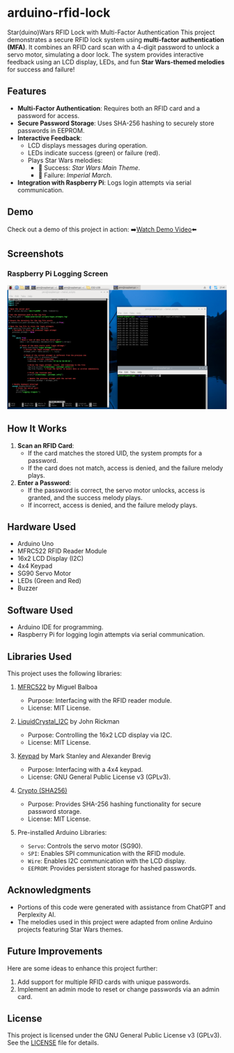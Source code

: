 # arduino-rfid-lock
Star(duino)Wars RFID Lock with Multi-Factor Authentication
This project demonstrates a secure RFID lock system using **multi-factor authentication (MFA)**. It combines an RFID card scan with a 4-digit password to unlock a servo motor, simulating a door lock. The system provides interactive feedback using an LCD display, LEDs, and fun **Star Wars-themed melodies** for success and failure!

## Features
- **Multi-Factor Authentication**: Requires both an RFID card and a password for access.
- **Secure Password Storage**: Uses SHA-256 hashing to securely store passwords in EEPROM.
- **Interactive Feedback**:
  - LCD displays messages during operation.
  - LEDs indicate success (green) or failure (red).
  - Plays Star Wars melodies:
    - 🎵 Success: *Star Wars Main Theme*.
    - 🎵 Failure: *Imperial March*.
- **Integration with Raspberry Pi**: Logs login attempts via serial communication.

## Demo
Check out a demo of this project in action:
➡️[Watch Demo Video](https://drive.google.com/file/d/1FSMnjKZ0sPT7Wx7d6UZlmJyGW3ECMO5l/view?usp=sharing)⬅️  

## Screenshots
### Raspberry Pi Logging Screen
![Raspberry Pi Screen](media/logins.png)

## How It Works
1. **Scan an RFID Card**:
   - If the card matches the stored UID, the system prompts for a password.
   - If the card does not match, access is denied, and the failure melody plays.
2. **Enter a Password**:
   - If the password is correct, the servo motor unlocks, access is granted, and the success melody plays.
   - If incorrect, access is denied, and the failure melody plays.

## Hardware Used
- Arduino Uno
- MFRC522 RFID Reader Module
- 16x2 LCD Display (I2C)
- 4x4 Keypad
- SG90 Servo Motor
- LEDs (Green and Red)
- Buzzer

## Software Used
- Arduino IDE for programming.
- Raspberry Pi for logging login attempts via serial communication.

## Libraries Used
This project uses the following libraries:
1. [MFRC522](https://github.com/miguelbalboa/rfid) by Miguel Balboa  
   - Purpose: Interfacing with the RFID reader module.  
   - License: MIT License.

2. [LiquidCrystal_I2C](https://github.com/johnrickman/LiquidCrystal_I2C) by John Rickman  
   - Purpose: Controlling the 16x2 LCD display via I2C.  
   - License: MIT License.

3. [Keypad](https://playground.arduino.cc/Code/Keypad/) by Mark Stanley and Alexander Brevig  
   - Purpose: Interfacing with a 4x4 keypad.  
   - License: GNU General Public License v3 (GPLv3).

4. [Crypto (SHA256)](https://rweather.github.io/arduinolibs/crypto.html)  
   - Purpose: Provides SHA-256 hashing functionality for secure password storage.  
   - License: MIT License.

5. Pre-installed Arduino Libraries:
   - `Servo`: Controls the servo motor (SG90).  
   - `SPI`: Enables SPI communication with the RFID module.  
   - `Wire`: Enables I2C communication with the LCD display.  
   - `EEPROM`: Provides persistent storage for hashed passwords.

## Acknowledgments
- Portions of this code were generated with assistance from ChatGPT and Perplexity AI.
- The melodies used in this project were adapted from online Arduino projects featuring Star Wars themes.

## Future Improvements
Here are some ideas to enhance this project further:
1. Add support for multiple RFID cards with unique passwords.
2. Implement an admin mode to reset or change passwords via an admin card.

## License
This project is licensed under the GNU General Public License v3 (GPLv3).  
See the [LICENSE](LICENSE) file for details.
